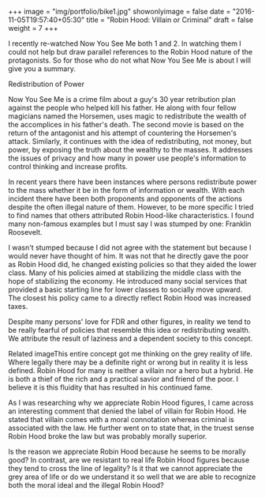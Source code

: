 +++
image = "img/portfolio/bike1.jpg"
showonlyimage = false
date = "2016-11-05T19:57:40+05:30"
title = "Robin Hood: Villain or Criminal"
draft = false
weight = 7
+++

I recently re-watched Now You See Me both 1 and 2. In watching them I could not help but draw parallel references to the Robin Hood nature of the protagonists.  So for those who do not what Now You See Me is about I will give you a summary.
<!--more-->

Redistribution of Power

Now You See Me is a crime film about a guy's 30 year retribution plan against the people who helped kill his father. He along with four fellow magicians named the Horsemen, uses magic to redistribute the wealth of the accomplices in his father's death. The second movie is based on the return of the antagonist and his attempt of countering the Horsemen's attack. Similarly, it continues with the idea of redistributing, not money, but power, by exposing the truth about the wealthy to the masses. It addresses the issues of privacy and how many in power use people's information to control thinking and increase profits.

In recent years there have been instances where persons redistribute power to the mass whether it be in the form of information or wealth. With each incident there have been both proponents and opponents of the actions despite the often illegal nature of them. However, to be more specific I tried to find names that others attributed Robin Hood-like characteristics. I found many non-famous examples but I must say I was stumped by one: Franklin Roosevelt.

I wasn't stumped because I did not agree with the statement but because I would never have thought of him. It was not that he directly gave the poor as Robin Hood did, he changed existing policies so that they aided the lower class. Many of his policies aimed at stabilizing the middle class with the hope of stabilizing the economy. He introduced many social services that provided a basic starting line for lower classes to socially move upward. The closest his policy came to a directly reflect Robin Hood was increased taxes.

Despite many persons' love for FDR and other figures, in reality we tend to be really fearful of policies that resemble this idea or redistributing wealth. We attribute the result of laziness and a dependent society to this concept.

Related imageThis entire concept got me thinking on the grey reality of life. Where legally there may be a definite right or wrong but in reality it is less defined. Robin Hood for many is neither a villain nor a hero but a hybrid. He is both a thief of the rich and a practical savior and friend of the poor. I believe it is this fluidity that has resulted in his continued fame.

As I was researching why we appreciate Robin Hood figures, I came across an interesting comment that denied the label of villain for Robin Hood. He stated that villain comes with a moral connotation whereas criminal is associated with the law. He further went on to state that, in the truest sense Robin Hood broke the law but was probably morally superior.

Is the reason we appreciate Robin Hood because he seems to be morally good? In contrast, are we resistant to real life Robin Hood figures because they tend to cross the line of legality? Is it that we cannot appreciate the grey area of life or do we understand it so well that we are able to recognize both the moral ideal and the illegal Robin Hood?